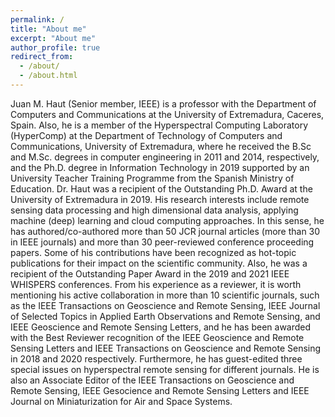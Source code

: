 ```yaml
---
permalink: /
title: "About me"
excerpt: "About me"
author_profile: true
redirect_from: 
  - /about/
  - /about.html
---
```


Juan M. Haut (Senior member, IEEE) is a professor with the Department of Computers and Communications at the University of Extremadura, Caceres, Spain. Also, he is a member of the Hyperspectral Computing Laboratory (HyperComp) at the Department of Technology of Computers and Communications, University of Extremadura, where he received the B.Sc and M.Sc. degrees in computer engineering in 2011 and 2014, respectively, and the Ph.D. degree in Information Technology in 2019 supported by an University Teacher Training Programme from the Spanish Ministry of Education. Dr. Haut was a recipient of the Outstanding Ph.D. Award at the University of Extremadura in 2019. His research interests include remote sensing data processing and high dimensional data analysis, applying machine (deep) learning and cloud computing approaches. In this sense, he has authored/co-authored more than 50 JCR journal articles (more than 30 in IEEE journals) and more than 30 peer-reviewed conference proceeding papers. Some of his contributions have been recognized as hot-topic publications for their impact on the scientific community.  Also, he was a recipient of the Outstanding Paper Award in the 2019 and 2021 IEEE WHISPERS conferences. From his experience as a reviewer, it is worth mentioning his active collaboration in more than 10 scientific journals, such as the IEEE Transactions on Geoscience and Remote Sensing, IEEE Journal of Selected Topics in Applied Earth Observations and Remote Sensing, and IEEE Geoscience and Remote Sensing Letters, and he has been awarded with the Best Reviewer recognition of the IEEE Geoscience and Remote Sensing Letters and IEEE Transactions on Geoscience and Remote Sensing in 2018 and 2020 respectively. Furthermore, he has guest-edited three special issues on hyperspectral remote sensing for different journals. He is also an Associate Editor of the IEEE Transactions on Geoscience and Remote Sensing, IEEE Gesocience and Remote Sensing Letters and IEEE Journal on Miniaturization for Air and Space Systems.
